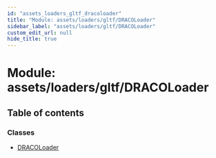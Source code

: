 ```yaml
---
id: "assets_loaders_gltf_dracoloader"
title: "Module: assets/loaders/gltf/DRACOLoader"
sidebar_label: "assets/loaders/gltf/DRACOLoader"
custom_edit_url: null
hide_title: true
---
```


# Module: assets/loaders/gltf/DRACOLoader

## Table of contents

### Classes

- [DRACOLoader](../classes/assets_loaders_gltf_dracoloader.dracoloader.md)
